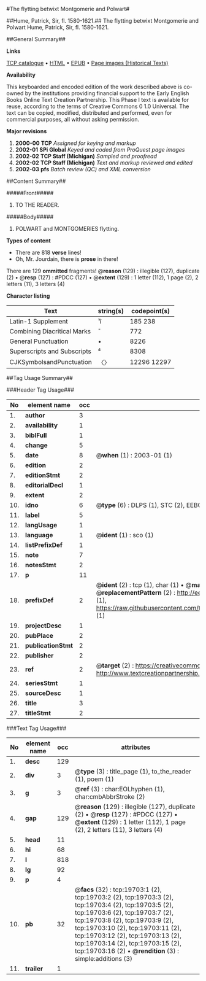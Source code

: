#The flytting betwixt Montgomerie and Polwart#

##Hume, Patrick, Sir, fl. 1580-1621.##
The flytting betwixt Montgomerie and Polwart
Hume, Patrick, Sir, fl. 1580-1621.

##General Summary##

**Links**

[TCP catalogue](http://www.ota.ox.ac.uk/tcp/)  • 
[HTML](http://tei.it.ox.ac.uk/tcp/Texts-HTML/free/A03/A03840.html)  • 
[EPUB](http://tei.it.ox.ac.uk/tcp/Texts-EPUB/free/A03/A03840.epub) • 
[Page images (Historical Texts)](https://data.historicaltexts.jisc.ac.uk/view?pubId=eebo-99854292e&pageId=eebo-99854292e-19703-1)

**Availability**

This keyboarded and encoded edition of the
	       work described above is co-owned by the institutions
	       providing financial support to the Early English Books
	       Online Text Creation Partnership. This Phase I text is
	       available for reuse, according to the terms of Creative
	       Commons 0 1.0 Universal. The text can be copied,
	       modified, distributed and performed, even for
	       commercial purposes, all without asking permission.

**Major revisions**

1. __2000-00__ __TCP__ *Assigned for keying and markup*
1. __2002-01__ __SPi Global__ *Keyed and coded from ProQuest page images*
1. __2002-02__ __TCP Staff (Michigan)__ *Sampled and proofread*
1. __2002-02__ __TCP Staff (Michigan)__ *Text and markup reviewed and edited*
1. __2002-03__ __pfs__ *Batch review (QC) and XML conversion*

##Content Summary##

#####Front#####

1. TO THE READER.

#####Body#####

1. POLWART and MONTGOMERIES flytting.

**Types of content**

  * There are 818 **verse** lines!
  * Oh, Mr. Jourdain, there is **prose** in there!

There are 129 **ommitted** fragments! 
 @__reason__ (129) : illegible (127), duplicate (2)  •  @__resp__ (127) : #PDCC (127)  •  @__extent__ (129) : 1 letter (112), 1 page (2), 2 letters (11), 3 letters (4)

**Character listing**


|Text|string(s)|codepoint(s)|
|---|---|---|
|Latin-1 Supplement|¹î|185 238|
|Combining             Diacritical Marks|̄|772|
|General Punctuation|•|8226|
|Superscripts             and Subscripts|⁴|8308|
|CJKSymbolsandPunctuation|〈〉|12296 12297|

##Tag Usage Summary##

###Header Tag Usage###

|No|element name|occ|attributes|
|---|---|---|---|
|1.|__author__|3||
|2.|__availability__|1||
|3.|__biblFull__|1||
|4.|__change__|5||
|5.|__date__|8| @__when__ (1) : 2003-01 (1)|
|6.|__edition__|2||
|7.|__editionStmt__|2||
|8.|__editorialDecl__|1||
|9.|__extent__|2||
|10.|__idno__|6| @__type__ (6) : DLPS (1), STC (2), EEBO-CITATION (1), PROQUEST (1), VID (1)|
|11.|__label__|5||
|12.|__langUsage__|1||
|13.|__language__|1| @__ident__ (1) : sco (1)|
|14.|__listPrefixDef__|1||
|15.|__note__|7||
|16.|__notesStmt__|2||
|17.|__p__|11||
|18.|__prefixDef__|2| @__ident__ (2) : tcp (1), char (1)  •  @__matchPattern__ (2) : ([0-9\-]+):([0-9IVX]+) (1), (.+) (1)  •  @__replacementPattern__ (2) : http://eebo.chadwyck.com/downloadtiff?vid=$1&page=$2 (1), https://raw.githubusercontent.com/textcreationpartnership/Texts/master/tcpchars.xml#$1 (1)|
|19.|__projectDesc__|1||
|20.|__pubPlace__|2||
|21.|__publicationStmt__|2||
|22.|__publisher__|2||
|23.|__ref__|2| @__target__ (2) : https://creativecommons.org/publicdomain/zero/1.0/ (1), http://www.textcreationpartnership.org/docs/. (1)|
|24.|__seriesStmt__|1||
|25.|__sourceDesc__|1||
|26.|__title__|3||
|27.|__titleStmt__|2||


###Text Tag Usage###

|No|element name|occ|attributes|
|---|---|---|---|
|1.|__desc__|129||
|2.|__div__|3| @__type__ (3) : title_page (1), to_the_reader (1), poem (1)|
|3.|__g__|3| @__ref__ (3) : char:EOLhyphen (1), char:cmbAbbrStroke (2)|
|4.|__gap__|129| @__reason__ (129) : illegible (127), duplicate (2)  •  @__resp__ (127) : #PDCC (127)  •  @__extent__ (129) : 1 letter (112), 1 page (2), 2 letters (11), 3 letters (4)|
|5.|__head__|11||
|6.|__hi__|68||
|7.|__l__|818||
|8.|__lg__|92||
|9.|__p__|4||
|10.|__pb__|32| @__facs__ (32) : tcp:19703:1 (2), tcp:19703:2 (2), tcp:19703:3 (2), tcp:19703:4 (2), tcp:19703:5 (2), tcp:19703:6 (2), tcp:19703:7 (2), tcp:19703:8 (2), tcp:19703:9 (2), tcp:19703:10 (2), tcp:19703:11 (2), tcp:19703:12 (2), tcp:19703:13 (2), tcp:19703:14 (2), tcp:19703:15 (2), tcp:19703:16 (2)  •  @__rendition__ (3) : simple:additions (3)|
|11.|__trailer__|1||
